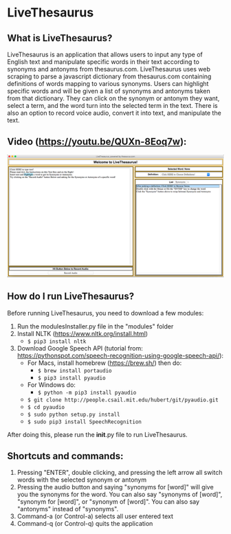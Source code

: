 # LiveThesaurus

## What is LiveThesaurus?

LiveThesaurus is an application that allows users to input any type of English text and 
manipulate specific words in their text according to synonyms and antonyms from thesaurus.com. 
LiveThesaurus uses web scraping to parse a javascript dictionary from thesaurus.com containing 
definitions of words mapping to various synonyms. Users can highlight specific words and will 
be given a list of synonyms and antonyms taken from that dictionary. They can click on the synonym
or antonym they want, select a term, and the word turn into the selected term in the text. There 
is also an option to record voice audio, convert it into text, and manipulate the text.

## Video (https://youtu.be/QUXn-8Eoq7w):

[![Video Link](https://github.com/EdwardLu2018/LiveThesaurus/blob/master/image-for-readme/img.png)](https://youtu.be/QUXn-8Eoq7w)

## How do I run LiveThesaurus?

Before running LiveThesaurus, you need to download a few modules:
1. Run the modulesInstaller.py file in the "modules" folder
2. Install NLTK (https://www.nltk.org/install.html)
	- ```$ pip3 install nltk```
3. Download Google Speech API (tutorial from: https://pythonspot.com/speech-recognition-using-google-speech-api/):<br>
	- For Macs, install homebrew (https://brew.sh/) then do:
		- ```$ brew install portaudio```
		- ```$ pip3 install pyaudio```
	- For Windows do:
		- ```$ python -m pip3 install pyaudio```
	- ```$ git clone http://people.csail.mit.edu/hubert/git/pyaudio.git```<br>
	- ```$ cd pyaudio```<br>
	- ```$ sudo python setup.py install```<br>
	- ```$ sudo pip3 install SpeechRecognition```

After doing this, please run the __init__.py file to run LiveThesaurus.


## Shortcuts and commands:

1. Pressing "ENTER", double clicking, and pressing the left arrow all switch words with the 
   selected synonym or antonym<br>
2. Pressing the audio button and saying "synonyms for [word]" will give you the synonyms for the word.
   You can also say "synonyms of [word]", "synonym for [word]", or "synonym of [word]". You can also
   say "antonyms" instead of "synonyms".
3. Command-a (or Control-a) selects all user entered text<br>
4. Command-q (or Control-q) quits the application<br>
